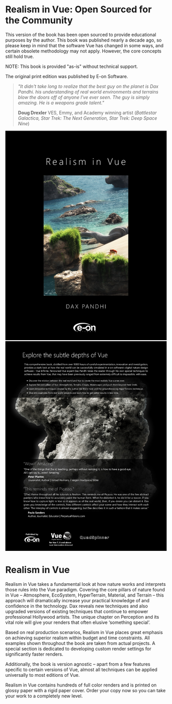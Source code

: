 # Realism in Vue: Open Sourced for the Community

This version of the book has been open sourced to provide educational purposes by the author. This book was published nearly a decade ago, so please keep in mind that the software Vue has changed in some ways, and certain obsolete methodology may not apply. However, the core concepts still hold true.

NOTE: This book is provided "as-is" without technical support.

The original print edition was published by E-on Software.

> *"It didn't take long to realize that the best guy on the planet is Dax Pandhi. his understanding of real world environments and terrains blow the doors off of anyone I've ever seen. The guy is simply amazing. He is a weapons grade talent."*
>
> **Doug Drexler** VES, Emmy, and Academy winning artist (*Battlestar Galactica, Star Trek: The Next Generation, Star Trek: Deep Space Nine*)

![Front Cover](images/front.jpg)
![Back Cover](images/back.jpg)

# Realism in Vue

Realism in Vue takes a fundamental look at how nature works and interprets those rules into the Vue paradigm. Covering the core pillars of nature found in Vue – Atmosphere, EcoSystem, HyperTerrain, Material, and Terrain – this approach will dramatically increase your practical knowledge of and confidence in the technology. Dax reveals new techniques and also upgraded versions of existing techniques that continue to empower professional Hollywood artists. The unique chapter on Perception and its vital role will give your renders that often elusive ‘something special’.

Based on real production scenarios, Realism in Vue places great emphasis on achieving superior realism within budget and time constraints. All examples shown throughout the book are taken from actual projects. A special section is dedicated to developing custom render settings for significantly faster renders.

Additionally, the book is version agnostic – apart from a few features specific to certain versions of Vue, almost all techniques can be applied universally to most editions of Vue.

Realism in Vue contains hundreds of full color renders and is printed on glossy paper with a rigid paper cover. Order your copy now so you can take your work to a completely new level.
